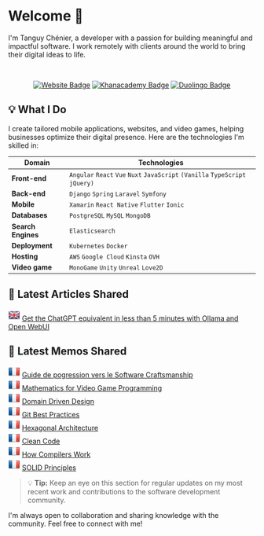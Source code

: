 # Welcome 👋
I'm Tanguy Chénier, a developer with a passion for building meaningful and impactful software. I work remotely with clients around the world to bring their digital ideas to life.
<div align="center">
<br />

[![Website Badge](https://img.shields.io/badge/-TanSoftwareOS-47CCCC?style=for-the-badge&logo=Google-Chrome&logoColor=white&link=https://www.tansoftware.com/os)](https://www.tansoftware.com/os)
[![Khanacademy Badge](https://img.shields.io/badge/-Khan_Academy-14BF96?style=for-the-badge&logo=khanacademy&logoColor=white&link=https://fr.khanacademy.org/profile/tanguychenier)](https://fr.khanacademy.org/profile/tanguychenier)
[![Duolingo Badge](https://img.shields.io/badge/-Duolingo-yellow?style=for-the-badge&logo=duolingo&logoColor=white&link=https://www.duolingo.com/profile/tchenier)](https://www.duolingo.com/profile/tchenier)

</div>

## 💡 What I Do

I create tailored mobile applications, websites, and video games, helping businesses optimize their digital presence. Here are the technologies I'm skilled in:

| Domain             | Technologies                                                                                                 |
|--------------------|--------------------------------------------------------------------------------------------------------------|
| **Front-end**      | `Angular` `React` `Vue` `Nuxt` `JavaScript` `(Vanilla` `TypeScript` `jQuery)`                                |
| **Back-end**       | `Django` `Spring` `Laravel` `Symfony`                                                                        |
| **Mobile**         | `Xamarin` `React Native` `Flutter` `Ionic`                                                                   |
| **Databases**      | `PostgreSQL` `MySQL` `MongoDB`                                                                               |
| **Search Engines** | `Elasticsearch`                                                                                              |
| **Deployment**     | `Kubernetes` `Docker`                                                                                        |
| **Hosting**        | `AWS` `Google Cloud` `Kinsta` `OVH`                                                                          |
| **Video game**     | `MonoGame` `Unity` `Unreal` `Love2D`                                                                         |

## 📰 Latest Articles Shared

![UK](https://raw.githubusercontent.com/gosquared/flags/master/flags/flags/shiny/24/United-Kingdom.png) [Get the ChatGPT equivalent in less than 5 minutes with Ollama and Open WebUI](https://dev.to/tanguy_chenier/get-chatgpt-equivalent-in-under-5-minutes-with-ollama-open-webui-271e)

## 📝 Latest Memos Shared

![FR](https://raw.githubusercontent.com/gosquared/flags/master/flags/flags/shiny/24/France.png) [Guide de pogression vers le Software Craftsmanship](https://github.com/Tan-Software/Guide-de-Progression-vers-le-Software-Craftsmanship)  
![FR](https://raw.githubusercontent.com/gosquared/flags/master/flags/flags/shiny/24/France.png) [Mathematics for Video Game Programming](https://github.com/Tan-Software/Mathematiques-pour-la-programmation-de-jeux-video)  
![FR](https://raw.githubusercontent.com/gosquared/flags/master/flags/flags/shiny/24/France.png) [Domain Driven Design](https://github.com/Tan-Software/domain-driven-design)  
![FR](https://raw.githubusercontent.com/gosquared/flags/master/flags/flags/shiny/24/France.png) [Git Best Practices](https://github.com/Tan-Software/bonnes-pratiques-git)  
![FR](https://raw.githubusercontent.com/gosquared/flags/master/flags/flags/shiny/24/France.png) [Hexagonal Architecture](https://github.com/Tan-Software/clean-architecture-hexagonale)  
![FR](https://raw.githubusercontent.com/gosquared/flags/master/flags/flags/shiny/24/France.png) [Clean Code](https://github.com/Tan-Software/clean-code)  
![FR](https://raw.githubusercontent.com/gosquared/flags/master/flags/flags/shiny/24/France.png) [How Compilers Work](https://github.com/Tan-Software/fonctionnement-compilateur)  
![FR](https://raw.githubusercontent.com/gosquared/flags/master/flags/flags/shiny/24/France.png) [SOLID Principles](https://github.com/Tan-Software/les-principes-solid)

> 💡 **Tip:** Keep an eye on this section for regular updates on my most recent work and contributions to the software development community.


I'm always open to collaboration and sharing knowledge with the community. Feel free to connect with me!
